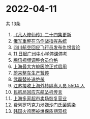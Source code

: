# 2022-04-11
  共 13条

  <!-- BEGIN -->
  <!-- 最后更新时间:Mon Apr 11 2022 10:14:45 GMT+0000 (Coordinated Universal Time) -->
  1. [《凡人修仙传》二十四集更新](https://www.zhihu.com/search?q=凡人修仙传之魔道争锋二十四集)
1. [俄军重整在乌作战指挥系统](https://www.zhihu.com/search?q=俄乌局势)
1. [四川航空回应飞行员发布仇恨言论](https://www.zhihu.com/search?q=四川航空回应)
1. [11 日起广州中小学停课停考](https://www.zhihu.com/search?q=广州疫情)
1. [腾讯视频调整会员价格](https://www.zhihu.com/search?q=腾讯视频会员价格)
1. [上海最大方舱医院正式启用](https://www.zhihu.com/search?q=方舱医院)
1. [蔚来整车生产暂停](https://www.zhihu.com/search?q=蔚来停产)
1. [武磊替补送绝杀](https://www.zhihu.com/search?q=武磊)
1. [江苏接收上海外转隔离人员 5504 人](https://www.zhihu.com/search?q=上海隔离)
1. [民航局回应东航坠机传言](https://www.zhihu.com/search?q=民航局回应传言)
1. [上海多家超市卖场恢复营业](https://www.zhihu.com/search?q=上海超市)
1. [费列罗巧克力涉嫌沙门氏菌感染](https://www.zhihu.com/search?q=费列罗)
1. [韩国火鸡面被爆保质期双标](https://www.zhihu.com/search?q=韩国火鸡面)
  <!-- END -->
  